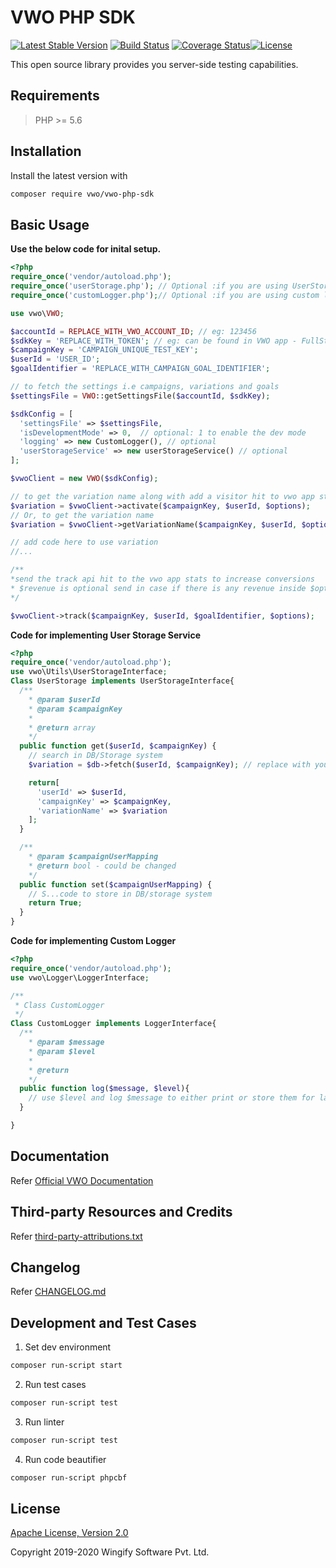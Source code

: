 # VWO PHP SDK

[![Latest Stable Version](https://img.shields.io/packagist/v/vwo/vwo-php-sdk.svg)](https://packagist.org/packages/vwo/vwo-php-sdk) [![Build Status](http://img.shields.io/travis/wingify/vwo-php-sdk/master.svg?style=flat)](http://travis-ci.org/wingify/vwo-php-sdk) [![Coverage Status](https://coveralls.io/repos/github/wingify/vwo-php-sdk/badge.svg?branch=master)](https://coveralls.io/github/wingify/vwo-php-sdk?branch=master)[![License](https://img.shields.io/badge/License-Apache%202.0-blue.svg)](http://www.apache.org/licenses/LICENSE-2.0)

This open source library provides you server-side testing capabilities.

## Requirements

> PHP >= 5.6

## Installation

Install the latest version with

```bash
composer require vwo/vwo-php-sdk
```

## Basic Usage

**Use the below code for inital setup.**

```php
<?php
require_once('vendor/autoload.php');
require_once('userStorage.php'); // Optional :if you are using UserStorage service feature
require_once('customLogger.php');// Optional :if you are using custom logging feature

use vwo\VWO;

$accountId = REPLACE_WITH_VWO_ACCOUNT_ID; // eg: 123456
$sdkKey = 'REPLACE_WITH_TOKEN'; // eg: can be found in VWO app - FullStack project
$campaignKey = 'CAMPAIGN_UNIQUE_TEST_KEY';
$userId = 'USER_ID';
$goalIdentifier = 'REPLACE_WITH_CAMPAIGN_GOAL_IDENTIFIER';

// to fetch the settings i.e campaigns, variations and goals
$settingsFile = VWO::getSettingsFile($accountId, $sdkKey);

$sdkConfig = [
  'settingsFile' => $settingsFile,
  'isDevelopmentMode' => 0,  // optional: 1 to enable the dev mode
  'logging' => new CustomLogger(), // optional
  'userStorageService' => new userStorageService() // optional
];

$vwoClient = new VWO($sdkConfig);

// to get the variation name along with add a visitor hit to vwo app stats
$variation = $vwoClient->activate($campaignKey, $userId, $options);
// Or, to get the variation name
$variation = $vwoClient->getVariationName($campaignKey, $userId, $options);

// add code here to use variation
//...

/**
*send the track api hit to the vwo app stats to increase conversions
* $revenue is optional send in case if there is any revenue inside $options
*/

$vwoClient->track($campaignKey, $userId, $goalIdentifier, $options);
```

**Code for implementing User Storage Service**

```php
<?php
require_once('vendor/autoload.php');
use vwo\Utils\UserStorageInterface;
Class UserStorage implements UserStorageInterface{
  /**
    * @param $userId
    * @param $campaignKey
    *
    * @return array
    */
  public function get($userId, $campaignKey) {
    // search in DB/Storage system
    $variation = $db->fetch($userId, $campaignKey); // replace with your implementation

    return[
      'userId' => $userId,
      'campaignKey' => $campaignKey,
      'variationName' => $variation
    ];
  }

  /**
    * @param $campaignUserMapping
    * @return bool - could be changed
    */
  public function set($campaignUserMapping) {
    // S...code to store in DB/storage system
    return True;
  }
}
```

**Code for implementing Custom Logger**

```php
<?php
require_once('vendor/autoload.php');
use vwo\Logger\LoggerInterface;

/**
 * Class CustomLogger
 */
Class CustomLogger implements LoggerInterface{
  /**
    * @param $message
    * @param $level
    *
    * @return
    */
  public function log($message, $level){
    // use $level and log $message to either print or store them for later use
  }

}
```

## Documentation

Refer [Official VWO Documentation](https://developers.vwo.com/reference#fullstack-introduction)

## Third-party Resources and Credits

Refer [third-party-attributions.txt](https://github.com/wingify/vwo-php-sdk/blob/master/third-party-attributions.txt)

## Changelog

Refer [CHANGELOG.md](https://github.com/wingify/vwo-php-sdk/blob/master/CHANGELOG.md)

## Development and Test Cases

1. Set dev environment

```bash
composer run-script start
```

2. Run test cases

```bash
composer run-script test
```

3. Run linter

```bash
composer run-script test
```

4. Run code beautifier

```bash
composer run-script phpcbf
```

## License

[Apache License, Version 2.0](https://github.com/wingify/vwo-php-sdk/blob/master/LICENSE)

Copyright 2019-2020 Wingify Software Pvt. Ltd.
